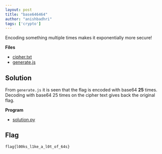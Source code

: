 ```yaml
---
layout: post
title: "base646464"
author: "anishbadhri"
tags: ['crypto']
---
```


Encoding something multiple times makes it exponentially more secure!

**Files**
- [cipher.txt]({{site.baseurl}}/assets/base646464/cipher.txt)
- [generate.js]({{site.baseurl}}/assets/base646464/generate.js)

## Solution

From `generate.js` it is seen that the flag is encoded with base64 **25** times. Decoding with base64 25 times on the cipher text gives back the original flag.

**Program**
- [solution.py]({{site.baseurl}}/assets/base646464/solution.py)

## Flag
```
flag{l00ks_l1ke_a_l0t_of_64s}
```